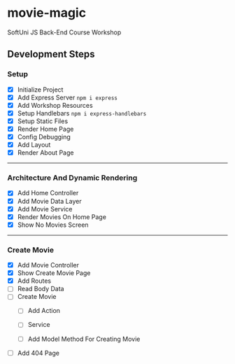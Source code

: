 # movie-magic
SoftUni JS Back-End Course Workshop

## Development Steps

### Setup
 - [x] Initialize Project
 - [x] Add Express Server `npm i express`
 - [x] Add Workshop Resources
 - [x] Setup Handlebars `npm i express-handlebars`
 - [x] Setup Static Files
 - [x] Render Home Page
 - [x] Config Debugging
 - [x] Add Layout
 - [x] Render About Page
---
### Architecture And Dynamic Rendering
 - [x] Add Home Controller
 - [x] Add Movie Data Layer
 - [x] Add Movie Service 
 - [x] Render Movies On Home Page
 - [x] Show No Movies Screen
---
### Create Movie
 - [x] Add Movie Controller
 - [x] Show Create Movie Page
 - [x] Add Routes
 - [ ] Read Body Data
 - [ ] Create Movie
   - [ ] Add Action
   - [ ] Service
   - [ ] Add Model Method For Creating Movie


 - [ ] Add 404 Page
